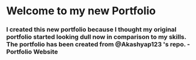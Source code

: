 # Welcome to my new Portfolio

### I created this new portfolio because I thought my original portfolio started looking dull now in comparison to my skills. The portfolio has been created from @Akashyap123 's repo. - Portfolio Website
